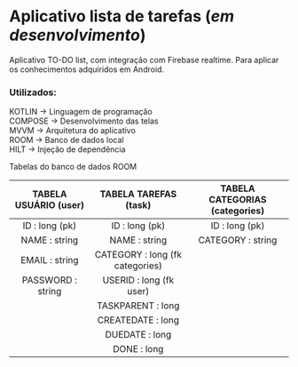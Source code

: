 # Aplicativo lista de tarefas (*em desenvolvimento*)

Aplicativo TO-DO list, com integração com Firebase realtime. Para aplicar os conhecimentos  adquiridos em Android.

### Utilizados:
KOTLIN &#8594; Linguagem de programação\
COMPOSE &#8594; Desenvolvimento das telas\
MVVM &#8594; Arquitetura do aplicativo\
ROOM &#8594; Banco de dados local\
HILT &#8594; Injeção de dependência


Tabelas do banco de dados ROOM

| **TABELA USUÁRIO**  (user)																			|  TABELA TAREFAS (task)																			    | TABELA CATEGORIAS (categories)																	|
|:---------------------------------------------------------------:|:---------------------------------------------------------------:|:---------------------------------------------------------------:|
| ID : long (pk)																									| ID : long (pk)																									| ID : long (pk)																									|
| NAME : string																										| NAME : string																										| CATEGORY : string																								|
| EMAIL : string																									| CATEGORY : long (fk categories)																	|                                                                 |
| PASSWORD	: string                                              | USERID : long (fk user)                                         |                                                                 |
|                   																							| TASKPARENT	: long																							|
| 																								                | CREATEDATE	: long																							|
|                                                                 | DUEDATE	: long	  																						  |
|                                                                 | DONE	: long																										|
